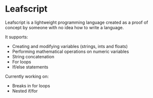 # Leafscript
Leafscript is a lightweight programming language created as a proof of concept by someone with no idea how to write a language.

It supports:
- Creating and modifying variables (strings, ints and floats)
- Performing mathematical operations on numeric variables
- String concatenation
- For loops
- If/else statements

Currently working on:
- Breaks in for loops
- Nested if/for
